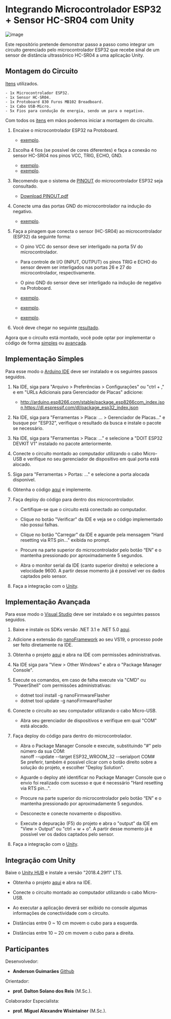 # Integrando Microcontrolador ESP32 + Sensor HC-SR04 com Unity

![image](https://github.com/anderson-guimaraes/furb-integracao-esp32/blob/main/img/demo-projeto.gif)

Este repositório pretende demonstrar passo a passo como integrar um circuito gerenciado pelo microcontrolador ESP32 que recebe sinal de um sensor de distância ultrassônico HC-SR04 a uma aplicação Unity.

## Montagem do Circuito

[Itens](https://github.com/anderson-guimaraes/furb-integracao-esp32/blob/main/img/itens.jpeg) utilizados.

```
- 1x Microcontrolador ESP32.
- 1x Sensor HC-SR04.
- 1x Protoboard 830 Furos MB102 Breadboard.
- 1x Cabo USB-Micro.
- 5x Fios para condução de energia, sendo um para o negativo.
```

Com todos os [itens](https://github.com/anderson-guimaraes/furb-integracao-esp32/blob/main/img/itens.jpeg) em mãos podemos iniciar a montagem do circuito.

1. Encaixe o microcontrolador ESP32 na Protoboard.
    * [exemplo](https://github.com/anderson-guimaraes/furb-integracao-esp32/blob/main/img/1p.jpeg).

2. Escolha 4 fios (se possível de cores diferentes) e faça a conexão no sensor HC-SR04 nos pinos VCC, TRIG, ECHO, GND.
    * [exemplo](https://github.com/anderson-guimaraes/furb-integracao-esp32/blob/main/img/2p.jpeg).
    * [exemplo](https://github.com/anderson-guimaraes/furb-integracao-esp32/blob/main/img/3p.jpeg).

3. Recomendo que o sistema de [PINOUT](https://github.com/anderson-guimaraes/furb-integracao-esp32/blob/main/img/pinout.png) do microcontrolador ESP32 seja consultado.
    * [Download PINOUT.pdf](http://wiki.amperka.ru/_media/products:esp32-wroom-wifi-devkit-v1:esp32-wroom-wifi-devkit-v1_pinout.pdf)

4. Conecte uma das portas GND do microcontrolador na indução do negativo.
    * [exemplo](https://github.com/anderson-guimaraes/furb-integracao-esp32/blob/main/img/4p.jpeg).

5. Faça a pinagem que conecta o sensor (HC-SR04) ao microcontrolador (ESP32) da seguinte forma:
   * O pino VCC do sensor deve ser interligado na porta 5V do microcontrolador.

   * Para controle de I/O (INPUT, OUTPUT) os pinos TRIG e ECHO do sensor devem ser interligados nas portas 26 e 27 do microcontrolador, respectivamente.

   * O pino GND do sensor deve ser interligado na indução de negativo na Protoboard.

   * [exemplo](https://github.com/anderson-guimaraes/furb-integracao-esp32/blob/main/img/5p.jpeg).

   * [exemplo](https://github.com/anderson-guimaraes/furb-integracao-esp32/blob/main/img/6p.jpeg).

   * [exemplo](https://github.com/anderson-guimaraes/furb-integracao-esp32/blob/main/img/7p.jpeg).

6. Você deve chegar no seguinte [resultado](https://github.com/anderson-guimaraes/furb-integracao-esp32/blob/main/img/8p.jpeg).

Agora que o circuito está montado, você pode optar por implementar o código de forma [simples](#Implementação-Simples) ou [avançada](#Implementação-Avançada).

## Implementação Simples

Para esse modo o [Arduino IDE](https://www.arduino.cc/en/Main/Software_) deve ser instalado e os seguintes passos seguidos.

 1. Na IDE, siga para "Arquivo > Preferências > Configurações" ou "ctrl + ," e em "URLs Adicionais para Gerenciador de Placas" adicione:
    * <http://arduino.esp8266.com/stable/package_esp8266com_index.json,https://dl.espressif.com/dl/package_esp32_index.json>

 2. Na IDE, siga para "Ferramentas > Placa: ... > Gerenciador de Placas..." e busque por "ESP32", verifique o resultado da busca e instale o pacote se necessário.

 3. Na IDE, siga para "Ferramentas > Placa: ..." e selecione a "DOIT ESP32 DEVKIT V1" instalado no pacote anteriormente.

 4. Conecte o circuito montado ao computador utilizando o cabo Micro-USB e verifique no seu gerenciador de dispositivo em qual porta está alocado.

 5. Siga para "Ferramentas > Portas: ..." e selecione a porta alocada disponível.

 6. Obtenha o código [aqui](https://github.com/anderson-guimaraes/furb-integracao-esp32/tree/main/arduino) e implemente.

 7. Faça deploy do código para dentro dos microcontrolador.
    * Certifique-se que o circuito está conectado ao computador.

    * Clique no botão "Verificar" da IDE e veja se o código implementado não possui falhas.

    * Clique no botão "Carregar" da IDE e aguarde pela mensagem "Hard resetting via RTS pin..." exibida no prompt.

    * Procure na parte superior do microcontrolador pelo botão “EN” e o mantenha pressionado por aproximadamente 5 segundos.

    * Abra o monitor serial da IDE (canto superior direito) e selecione a velocidade 9600. A partir desse momento já é possível ver os dados captados pelo sensor.

 8. Faça a integração com o [Unity](#Integração-com-Unity).

## Implementação Avançada
Para esse modo o [Visual Studio](https://visualstudio.microsoft.com/pt-br/downloads/) deve ser instalado e os seguintes passos seguidos.

1. Baixe e instale os SDKs versão .NET 3.1 e .NET 5.0 [aqui](https://dotnet.microsoft.com/download).

2. Adicione a extensão do [nanoFramework](https://marketplace.visualstudio.com/items?itemName=nanoframework.nanoFramework-VS2019-Extension) ao seu VS19, o processo pode ser feito diretamente na IDE.

3. Obtenha o projeto [aqui](https://github.com/anderson-guimaraes/furb-integracao-esp32/tree/main/nanoframework/NFApp1) e abra na IDE com permissões administrativas.

4. Na IDE siga para "View > Other Windows" e abra o "Package Manager Console".

5. Execute os comandos, em caso de falha execute via "CMD" ou "PowerShell" com permissões administrativas:
    * dotnet tool install -g nanoFirmwareFlasher
    * dotnet tool update -g nanoFirmwareFlasher

6. Conecte o circuito ao seu computador utilizando o cabo Micro-USB.
    * Abra seu gerenciador de dispositivos e verifique em qual "COM" está alocado.

7. Faça deploy do código para dentro do microcontrolador.
    * Abra o Package Manager Console e execute, substituindo "#" pelo número da sua COM:  
     nanoff --update --target ESP32_WROOM_32 --serialport COM#  
     Se preferir, também é possível clicar com o botão direito sobre a solução do projeto, e escolher "Deploy Solution".

    * Aguarde o deploy até identificar no Package Manager Console que o envio foi realizado com sucesso e que é necessário "Hard resetting via RTS pin...".

    * Procure na parte superior do microcontrolador pelo botão “EN” e o mantenha pressionado por aproximadamente 5 segundos.

    * Desconecte e conecte novamente o dispositivo.

    * Execute a depuração (F5) do projeto e abra o "output" da IDE em "View > Output" ou "ctrl + w + o". A partir desse momento já é possível ver os dados captados pelo sensor.

8. Faça a integração com o [Unity](#Integração-com-Unity).

## Integração com Unity

Baixe o [Unity HUB](https://unity.com/pt/download) e instale a versão "2018.4.29f1" LTS.

* Obtenha o projeto [aqui](https://github.com/anderson-guimaraes/furb-integracao-esp32/tree/main/unity/demo-esp32) e abra na IDE.

* Conecte o circuito montado ao computador utilizando o cabo Micro-USB.

* Ao executar a aplicação deverá ser exibido no console algumas informações de conectividade com o circuito.

* Distâncias entre 0 ~ 10 cm movem o cubo para a esquerda.

* Distâncias entre 10 ~ 20 cm movem o cubo para a direita.

## Participantes

Desenvolvedor:

* **Anderson Guimarães** [Github](https://github.com/anderson-guimaraes)

Orientador:

* **prof. Dalton Solano dos Reis** (M.Sc.).

Colaborador Especialista:

* **prof. Miguel Alexandre Wisintainer** (M.Sc.).
